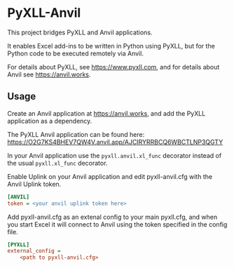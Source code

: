 # PyXLL-Anvil

This project bridges PyXLL and Anvil applications.

It enables Excel add-ins to be written in Python using PyXLL, but for the  Python code
to be executed remotely via Anvil.

For details about PyXLL, see https://www.pyxll.com, and for details about Anvil
see https://anvil.works.

## Usage

Create an Anvil application at https://anvil.works, and add the PyXLL application
as a dependency.

The PyXLL Anvil application can be found here:
https://O2G7KS4BHEV7QW4V.anvil.app/AJCIRYRRBCQ6WBCTLNP3QGTY

In your Anvil application use the `pyxll.anvil.xl_func` decorator instead of
the usual `pyxll.xl_func` decorator.

Enable Uplink on your Anvil application and edit pyxll-anvil.cfg with the Anvil Uplink
token.

```ini
[ANVIL]
token = <your anvil uplink token here>
```

Add pyxll-anvil.cfg as an extenal config to your main pyxll.cfg, and when you start Excel
it will connect to Anvil using the token specified in the config file.

```ini
[PYXLL]
external_config =
    <path to pyxll-anvil.cfg>
```
